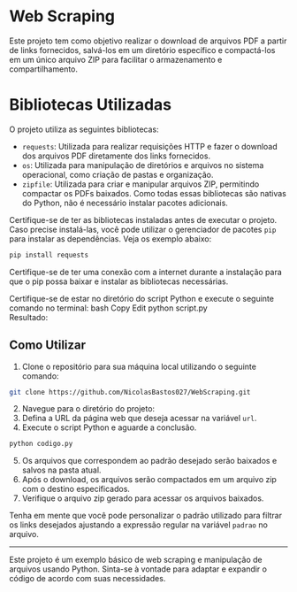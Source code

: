# Web Scraping
Este projeto tem como objetivo realizar o download de arquivos PDF a partir de links fornecidos, salvá-los em um diretório específico e compactá-los em um único arquivo ZIP para facilitar o armazenamento e compartilhamento.

# Bibliotecas Utilizadas
O projeto utiliza as seguintes bibliotecas:

- `requests`: Utilizada para realizar requisições HTTP e fazer o download dos arquivos PDF diretamente dos links fornecidos.
- `os`: Utilizada para manipulação de diretórios e arquivos no sistema operacional, como criação de pastas e organização.
- `zipfile`: Utilizada para criar e manipular arquivos ZIP, permitindo compactar os PDFs baixados.
Como todas essas bibliotecas são nativas do Python, não é necessário instalar pacotes adicionais.

Certifique-se de ter as bibliotecas instaladas antes de executar o projeto. Caso precise instalá-las, você pode utilizar o gerenciador de pacotes `pip` para instalar as dependências. Veja os exemplo abaixo:

```bash
pip install requests
```
Certifique-se de ter uma conexão com a internet durante a instalação para que o pip possa baixar e instalar as bibliotecas necessárias.

Certifique-se de estar no diretório do script Python e execute o seguinte comando no terminal:
bash
Copy
Edit
python script.py  
Resultado:

## Como Utilizar

1. Clone o repositório para sua máquina local utilizando o seguinte comando:
```bash
git clone https://github.com/NicolasBastos027/WebScraping.git
```

2. Navegue para o diretório do projeto:
3. Defina a URL da página web que deseja acessar na variável `url`.
4. Execute o script Python e aguarde a conclusão.
```bash
python codigo.py
```
5. Os arquivos que correspondem ao padrão desejado serão baixados e salvos na pasta atual.
6. Após o download, os arquivos serão compactados em um arquivo zip com o destino especificados.
7. Verifique o arquivo zip gerado para acessar os arquivos baixados.

Tenha em mente que você pode personalizar o padrão utilizado para filtrar os links desejados ajustando a expressão regular na variável `padrao` no arquivo.

---

Este projeto é um exemplo básico de web scraping e manipulação de arquivos usando Python. Sinta-se à vontade para adaptar e expandir o código de acordo com suas necessidades.

